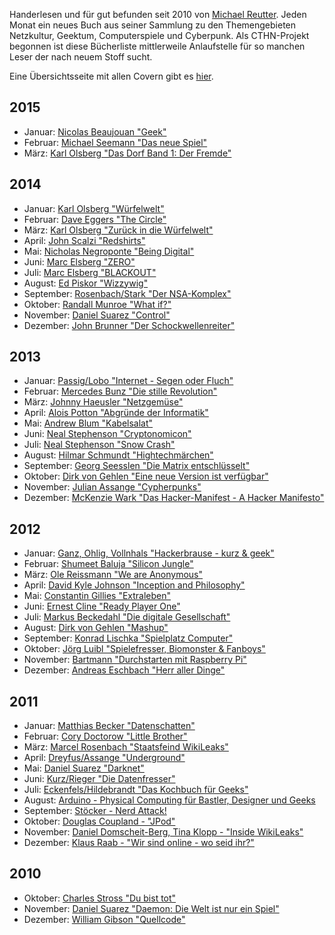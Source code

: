 Handerlesen und für gut befunden seit 2010 von [Michael Reutter](https://twitter.com/mezzomix22). Jeden Monat ein
neues Buch aus seiner Sammlung zu den Themengebieten Netzkultur, Geektum,
Computerspiele und Cyberpunk. Als CTHN-Projekt begonnen ist diese Bücherliste
mittlerweile Anlaufstelle für so manchen Leser der nach neuem Stoff sucht.

Eine Übersichtsseite mit allen Covern gibt es [hier](https://buchdesmonats.gridbag.net/).


## 2015

* Januar: [Nicolas Beaujouan "Geek"](http://www.lovelybooks.de/autor/Nicolas-Beaujouan/Geek-1116762710-t/)
* Februar: [Michael Seemann "Das neue Spiel"](http://www.lovelybooks.de/autor/Michael-Seemann/Das-neue-Spiel-1106924192-t/)
* März: [Karl Olsberg "Das Dorf Band 1: Der Fremde"](http://www.lovelybooks.de/autor/Karl-Olsberg/Das-Dorf-Band-1-Der-Fremde-1130986058-t/)

## 2014

* Januar: [Karl Olsberg "Würfelwelt"](http://www.lovelybooks.de/autor/Karl-Olsberg/Würfelwelt-Ein-Minecraft-Roman-1054644236-t/)
* Februar: [Dave Eggers "The Circle"](http://www.lovelybooks.de/autor/Dave-Eggers/The-Circle-1054838179-t/)
* März: [Karl Olsberg "Zurück in die Würfelwelt"](http://www.lovelybooks.de/autor/Karl-Olsberg/Zurück-in-die-Würfelwelt-Ein-Minecraft-Roman-1083709423-t/)
* April: [John Scalzi "Redshirts"](http://www.lovelybooks.de/autor/John-Scalzi/Redshirts-Roman-1080431773-w/)
* Mai: [Nicholas Negroponte "Being Digital"](http://www.lovelybooks.de/autor/Nicholas-Negroponte/Being-Digital-254487215-w/)
* Juni: [Marc Elsberg "ZERO"](http://www.lovelybooks.de/autor/Marc-Elsberg/ZERO-Sie-wissen-was-du-tust-1072286884-w/)
* Juli: [Marc Elsberg "BLACKOUT"](http://www.lovelybooks.de/autor/Marc-Elsberg/BLACKOUT-Morgen-ist-es-zu-sp%C3%A4t-801811611-w/)
* August: [Ed Piskor "Wizzywig"](http://www.lovelybooks.de/autor/Ed-Piskor/Wizzywig-1069042585-t/)
* September: [Rosenbach/Stark "Der NSA-Komplex"](http://www.lovelybooks.de/autor/Marcel-Rosenbach/Der-NSA-Komplex-Edward-Snowden-und-der-Weg-in-die-totale-%C3%9Cberwachung-1089051151-t/)
* Oktober: [Randall Munroe "What if?"](http://www.lovelybooks.de/autor/Randall-Munroe/What-if-Was-w%C3%A4re-wenn-Wirklich-wissenschaftliche-Antworten-auf-absurde-hypothetische-Fragen-1110788589-t/)
* November: [Daniel Suarez "Control"](http://www.lovelybooks.de/autor/Daniel-Suarez/Control-1112506491-w/)
* Dezember: [John Brunner "Der Schockwellenreiter"](http://www.lovelybooks.de/autor/John-Brunner/Der-Schockwellenreiter-143365230-w/)


## 2013

* Januar: [Passig/Lobo "Internet - Segen oder Fluch"](http://www.lovelybooks.de/autor/Kathrin-Passig/Internet-Segen-oder-Fluch-989584306-w/)
* Februar: [Mercedes Bunz "Die stille Revolution"](http://www.lovelybooks.de/autor/Mercedes-Bunz/Die-stille-Revolution-992377364-w/)
* März: [Johnny Haeusler "Netzgemüse"](http://www.lovelybooks.de/autor/Johnny-Haeusler/Netzgemüse-952337506-w/)
* April: [Alois Potton "Abgründe der Informatik"](http://www.lovelybooks.de/autor/Alois-Potton/Abgrunde-der-Informatik-723381327-t/)
* Mai: [Andrew Blum "Kabelsalat"](http://www.lovelybooks.de/autor/Andrew-Blum/Kabelsalat-952358745-w/)
* Juni: [Neal Stephenson "Cryptonomicon"](http://www.lovelybooks.de/autor/Neal-Stephenson/Cryptonomicon-41092438-w/)
* Juli: [Neal Stephenson "Snow Crash"](http://www.lovelybooks.de/autor/Neal-Stephenson/Snow-Crash-41288882-w/)
* August: [Hilmar Schmundt "Hightechmärchen"](http://www.lovelybooks.de/autor/Hilmar-Schmundt/Hightechmärchen-Die-schönsten-Mythen-aus-dem-Morgen-Land-1054591283-t/)
* September: [Georg Seesslen "Die Matrix entschlüsselt"](http://www.lovelybooks.de/autor/Georg-Seeßlen/Die-Matrix-entschlüsselt-143092240-w/)
* Oktober: [Dirk von Gehlen "Eine neue Version ist verfügbar"](http://www.lovelybooks.de/autor/Dirk-von-Gehlen/Eine-neue-Version-ist-verf%C3%BCgbar-Update-1042916407-t/)
* November: [Julian Assange "Cypherpunks"](http://www.lovelybooks.de/autor/Julian-Assange/Cypherpunks-1019474597-t/)
* Dezember: [McKenzie Wark "Das Hacker-Manifest - A Hacker Manifesto"](http://www.lovelybooks.de/autor/McKenzie-Wark/Das-Hacker-Manifest-A-Hacker-Manifesto-145081610-w/)


## 2012

* Januar: [Ganz, Ohlig, Vollnhals "Hackerbrause - kurz & geek"](http://www.lovelybooks.de/autor/Ganz/Hackerbrause-kurz-geek-836913255-w/)
* Februar: [Shumeet Baluja "Silicon Jungle"](http://www.lovelybooks.de/autor/Shumeet-Baluja/Silicon-Jungle-748741291-w/)
* März: [Ole Reissmann "We are Anonymous"](http://www.lovelybooks.de/autor/Ole-Reissmann/We-are-Anonymous-906289132-w/)
* April: [David Kyle Johnson "Inception and Philosophy"](http://www.lovelybooks.de/autor/David-Kyle-Johnson/Inception-and-Philosophy-716401793-w/)
* Mai: [Constantin Gillies "Extraleben"](http://www.lovelybooks.de/autor/Constantin-Gillies/Extraleben-145091940-w/)
* Juni: [Ernest Cline "Ready Player One"](http://www.lovelybooks.de/autor/Ernest-Cline/Ready-Player-One-885602889-w/)
* Juli: [Markus Beckedahl "Die digitale Gesellschaft"](http://www.lovelybooks.de/autor/Markus-Beckedahl/Die-digitale-Gesellschaft-950641212-w/)
* August: [Dirk von Gehlen "Mashup"](http://www.lovelybooks.de/autor/Dirk-von-Gehlen/Mashup-950293232-w/)
* September: [Konrad Lischka "Spielplatz Computer"](http://www.lovelybooks.de/autor/Konrad-Lischka/Spielplatz-Computer-142819380-w/)
* Oktober: [Jörg Luibl "Spielefresser, Biomonster & Fanboys"](http://www.lovelybooks.de/autor/Jörg-Luibl/Spielefresser-Biomonster-Fanboys-143311130-w/)
* November: [Bartmann "Durchstarten mit Raspberry Pi"](http://www.lovelybooks.de/autor/Erik-Bartmann/Durchstarten-mit-Raspberry-Pi-974816231-w/)
* Dezember: [Andreas Eschbach "Herr aller Dinge"](http://www.lovelybooks.de/autor/Andreas-Eschbach/Herr-aller-Dinge-613185498-w/)

## 2011

* Januar: [Matthias Becker "Datenschatten"](http://www.lovelybooks.de/autor/Matthias-Becker/Datenschatten-375551986-w/)
* Februar: [Cory Doctorow "Little Brother"](http://www.lovelybooks.de/autor/Cory-Doctorow/Little-Brother-224419413-w/)
* März: [Marcel Rosenbach "Staatsfeind WikiLeaks"](http://www.lovelybooks.de/autor/Marcel-Rosenbach/Staatsfeind-WikiLeaks-Wie-eine-Gruppe-von-Netzaktivisten-die-mächtigsten-Nationen-der-Welt-herausfordert-Ein-SPIEGEL-Buch-498953500-w/)
* April: [Dreyfus/Assange "Underground"](http://www.lovelybooks.de/autor/Suelette-Dreyfus/Underground-Die-Geschichte-der-frühen-Hacker-Elite-Tatsachenroman-562945888-w/)
* Mai: [Daniel Suarez "Darknet"](http://www.lovelybooks.de/autor/Daniel-Suarez/DARKNET-593966808-w/)
* Juni: [Kurz/Rieger "Die Datenfresser"](http://www.lovelybooks.de/autor/Constanze-Kurz/Die-Datenfresser-Wie-Internetfirmen-und-Staat-sich-unsere-persönlichen-Daten-einverleiben-und-wie-wir-die-Kontrolle-darüber-zurückerlangen-588023257-w/)
* Juli: [Eckenfels/Hildebrandt "Das Kochbuch für Geeks"](http://www.lovelybooks.de/autor/Petra-Hildebrandt/Das-Kochbuch-für-Geeks-145346990-w/)
* August: [Arduino - Physical Computing für Bastler, Designer und Geeks](http://www.lovelybooks.de/autor/Manuel-Odendahl/Arduino-Physical-Computing-f%C3%BCr-Bastler-Designer-und-Geeks-404199108-w/)
* September: [Stöcker - Nerd Attack!](http://www.lovelybooks.de/autor/Christian-Stöcker/Nerd-Attack-739587097-w/)
* Oktober: [Douglas Coupland - "JPod"](http://www.lovelybooks.de/autor/Douglas-Coupland/JPod-63433499-w/)
* November: [Daniel Domscheit-Berg, Tina Klopp - "Inside WikiLeaks"](http://www.lovelybooks.de/autor/Daniel-Domscheit--Berg-/Inside-WikiLeaks-532707880-w/)
* Dezember: [Klaus Raab - "Wir sind online - wo seid ihr?"](http://www.lovelybooks.de/autor/Klaus-Raab/Wir-sind-online-wo-seid-ihr-589478484-w/)

## 2010

* Oktober: [Charles Stross "Du bist tot"](http://www.lovelybooks.de/autor/Charles-Stross/Du-bist-tot-313822071-w/)
* November: [Daniel Suarez "Daemon: Die Welt ist nur ein Spiel"](http://www.lovelybooks.de/autor/Daniel-Suarez/Daemon-Die-Welt-ist-nur-ein-Spiel-238972300-w/)
* Dezember: [William Gibson "Quellcode"](http://www.lovelybooks.de/autor/William-Gibson/Quellcode-137242490-w/)
